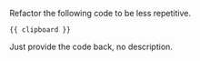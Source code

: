 Refactor the following code to be less repetitive.

```{{ syntax_label }}
{{ clipboard }}
```

Just provide the code back, no description.
